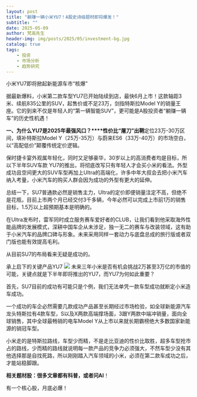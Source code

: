 ```yaml
---
layout: post
title: "躺赚一辆小米YU7！A股史诗级题材即将爆发！"
subtitle: ""
date: 2025-05-09
author: 梵高先生
header-img: img/posts/2025/05/investment-bg.jpg
catalog: true
tags:
    - 投资
    - 市场分析
    - 趋势研究
---
```


小米YU7即将掀起新能源车市“核爆”

据最新爆料，小米第二款车型YU7已开始陆续到店，最快6月上市！这款轴距3米、续航835公里的SUV，起售价或不足23万，剑指特斯拉Model Y的销量王座。它的到来不仅是年轻人的“第一辆智能SUV”，更可能是A股投资者“躺赚一辆车”的历史性机遇！

**一、为什么YU7是2025年最强风口？****性价比“屠刀”出鞘**定位23万-30万区间，填补特斯拉Model Y（25万-35万）与蔚来ES6（33万-40万）的市场空白，以“高配低价”颠覆传统定价逻辑。

保时捷卡宴外观属年轻化，同时又足够豪华，30岁以上的高消费者均是目标，所以下半年SUV车款 YU7的推出，将彻底改写只有年轻人才会买小米的看法。外型成功且空间更大的SUV车型再加上Ultra的高端化，许多中年大叔会去把小米汽车纳入考量，小米汽车的购买人群会因为成功的外型有更大的延伸。

总结一下，SU7普通款必然是销售主力，Ultra的定价即便销量注定不高，但绝不是花瓶，目前上市两个月已经交付3千多辆，今年必然可以完成上市前1万的销售目标，1.5万以上超預期基本是明确的。

在Ultra发布时，雷军同时成立服务赛车爱好者的CLUB，让我们看到他采取海外性能品牌的发展模式，深耕中国车企从未涉足，独一无二的赛车与改装领域，这有助于小米汽车的品牌口碑与形象。未来采用同样一套动力与底盘总成的旅行版或者双门版也能有效提高毛利。

从目前SU7的布局看来无疑是成功的。

承上启下的关键产品YU7
![](https://mmbiz.qpic.cn/sz_mmbiz_jpg/https://mmbiz.qpic.cn/sz_mmbiz_jpg/ViaIfpMVXKTQzz9YEwa5iaV18zcvydNXj3gyA0RqSlHlAonX0XXfVHxtZmYrdZ75JwHLTjOwp6oEnLNJHOOmXPNw/640?wx_fmt=jpeg)
未来三年小米是否有机会挑战2万甚至3万亿的市值的可能，关键点就是下半年即将推出的YU7，而YU7为何如此重要？

首先，SU7目前的成功有可能只是个例，我们无法单凭一款车型成功就断定小米造车成功。

一个成功的车企必然需要几款成功产品甚至长期经过市场检验，如全球新能源汽车龙头特斯拉有4款车型，S以及X两款高端撑场面，3跟Y两款中端冲销量，面向全球销售，其中全球最畅销的电车Model Y从上市以来就长期霸榜绝大多数国家新能源的销冠车型。

小米走的是特斯拉路线，车型少而精，不是走比亚迪的性价比取胜，超多车型抢市占的路线，少而精的路线就说明每一款产品的竞争力必须强大，不然车型少没有其他选择那是自找死路，所以刚刚踏入汽车领域的小米，必须在第二款车成功之后，才能站稳脚跟。

**相关题材股：很多文章都有科普，或者问AI**！

有一个核心股，月底必爆！